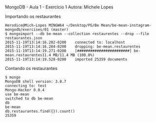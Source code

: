 MongoDB - Aula 1 - Exercício 1
Autora: Michele Lopes

Importando os restaurantes

```
Herodice@Mich-Lopes MINGW64 ~/Desktop/PG/Be Mean/be-mean-instagram-mongodb/exercises/01 (master)
$ mongoimport --db be-mean --collection restaurentes --drop --file restaurantes.json
2015-11-19T13:14:16.282-0200    connected to: localhost
2015-11-19T13:14:16.284-0200    dropping: be-mean.restaurentes
2015-11-19T13:14:19.271-0200    [########################] be-mean.restaurentes11.4 MB/11.4 MB (100.0%)
2015-11-19T13:14:19.528-0200    imported 25359 documents
```

Contando os restaurantes

```
$ mongo
MongoDB shell version: 3.0.7
connecting to: test
Mongo-Hacker 0.0.4
use be-mean
switched to db be-mean
db
be-mean
db.restaurantes.find({}).count()
25359
```

